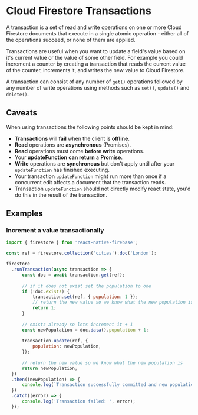 # Cloud Firestore Transactions

A transaction is a set of read and write operations on one or more Cloud Firestore documents that execute in a single atomic operation - either all of the operations succeed, or none of them are applied.

Transactions are useful when you want to update a field's value based on it's current value or the value of some other field. For example you could increment a counter by creating a transaction that reads the current value of the counter, increments it, and writes the new value to Cloud Firestore.

A transaction can consist of any number of `get()` operations followed by any number of write operations using methods such as `set()`, `update()` and `delete()`.

## Caveats

When using transactions the following points should be kept in mind:

- **Transactions** will **fail** when the client is **offline**.
- **Read** operations are **asynchronous** (Promises).
- **Read** operations must come **before write** operations.
- Your **updateFunction** **can return** a **Promise**.
- **Write** operations are **synchronous** but don't apply until after your `updateFunction` has finished executing.
- Your transaction `updateFunction` might run more than once if a concurrent edit affects a document that the transaction reads.
- Transaction `updateFunction` should not directly modify react state, you'd do this in the result of the transaction.

## Examples

### Increment a value transactionally

```javascript
import { firestore } from 'react-native-firebase';

const ref = firestore.collection('cities').doc('London');

firestore
  .runTransaction(async transaction => {
      const doc = await transaction.get(ref);
      
      // if it does not exist set the population to one
      if (!doc.exists) {
          transaction.set(ref, { population: 1 });          
          // return the new value so we know what the new population is
          return 1;
      }
      
      // exists already so lets increment it + 1      
      const newPopulation = doc.data().population + 1;
      
      transaction.update(ref, {
          population: newPopulation,
      });
      
      // return the new value so we know what the new population is
      return newPopulation;      
  })
  .then((newPopulation) => {
      console.log(`Transaction successfully committed and new population is '${newPopulation}'.`);
  })
  .catch((error) => {
      console.log('Transaction failed: ', error);
  });

